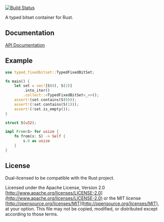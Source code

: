 [![Build Status](https://travis-ci.org/danylaporte/typed_fixedbitset.svg?branch=master)](https://travis-ci.org/danylaporte/typed_fixedbitset)

A typed bitset container for Rust.

## Documentation
[API Documentation](https://danylaporte.github.io/typed_fixedbitset/typed_fixedbitset)

## Example

```rust
use typed_fixedbitset::TypedFixedBitSet;

fn main() {
    let set = vec![S(0), S(2)]
        .into_iter()
        .collect::<TypedFixedBitSet<_>>();
    assert!(set.contains(S(0)));
    assert!(!set.contains(S(1)));
    assert!(!set.is_empty());
}

struct S(u32);

impl From<S> for usize {
    fn from(s: S) -> Self {
        s.0 as usize
    }
}
```

## License

Dual-licensed to be compatible with the Rust project.

Licensed under the Apache License, Version 2.0
[http://www.apache.org/licenses/LICENSE-2.0](http://www.apache.org/licenses/LICENSE-2.0) or the MIT license
[http://opensource.org/licenses/MIT](http://opensource.org/licenses/MIT), at your
option. This file may not be copied, modified, or distributed
except according to those terms.